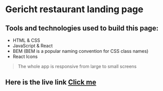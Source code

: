 # Gericht restaurant landing page

## Tools and technologies used to build this page:
- HTML & CSS
- JavaScript & React
- BEM (BEM is a popular naming convention for CSS class names)
- React Icons

> The whole app is responsive from large to small screens

## Here is the live link [Click me](https://gericht-restaurant-landing.netlify.app/)
 
